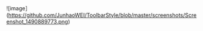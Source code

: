 
![image］(https://github.com/JunhaoWEI/ToolbarStyle/blob/master/screenshots/Screenshot_1490889773.png)